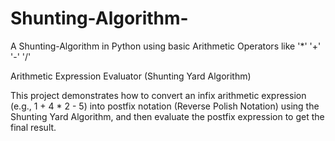 # Shunting-Algorithm-
A Shunting-Algorithm  in Python using basic Arithmetic Operators like '*' '+' '-' '/'

Arithmetic Expression Evaluator (Shunting Yard Algorithm)

This project demonstrates how to convert an infix arithmetic expression (e.g., 1 + 4 * 2 - 5) into postfix notation (Reverse Polish Notation) using the Shunting Yard Algorithm, and then evaluate the postfix expression to get the final result.
